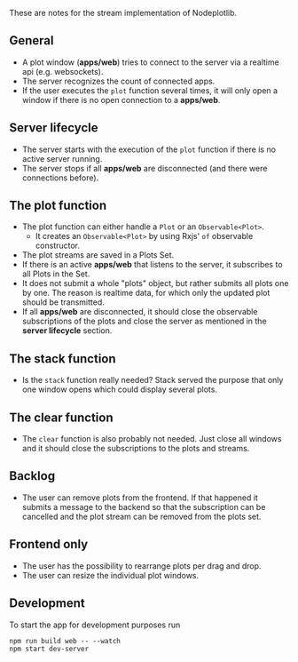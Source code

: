 These are notes for the stream implementation of Nodeplotlib.

## General

- A plot window (**apps/web**) tries to connect to the server via a realtime api (e.g. websockets).
- The server recognizes the count of connected apps.
- If the user executes the `plot` function several times, it will only open a window if there is no
  open connection to a **apps/web**.

## Server lifecycle

- The server starts with the execution of the `plot` function if there is no active server running.
- The server stops if all **apps/web** are disconnected (and there were connections before).

## The plot function

- The plot function can either handle a `Plot` or an `Observable<Plot>`.
  - It creates an `Observable<Plot>` by using Rxjs' `of` observable constructor.
- The plot streams are saved in a Plots Set.
- If there is an active **apps/web** that listens to the server, it subscribes to all Plots in the Set.
- It does not submit a whole "plots" object, but rather submits all plots one by one. The reason is
  realtime data, for which only the updated plot should be transmitted.
- If all **apps/web** are disconnected, it should close the observable subscriptions of the plots and close
  the server as mentioned in the **server lifecycle** section.

## The stack function

- Is the `stack` function really needed? Stack served the purpose that only one window opens which
  could display several plots.

## The clear function

- The `clear` function is also probably not needed. Just close all windows and it should close the
  subscriptions to the plots and streams.

## Backlog

- The user can remove plots from the frontend. If that happened it submits a message to the
  backend so that the subscription can be cancelled and the plot stream can be removed from the plots set.

## Frontend only

- The user has the possibility to rearrange plots per drag and drop.
- The user can resize the individual plot windows.

## Development

To start the app for development purposes run

```
npm run build web -- --watch
npm start dev-server
```

